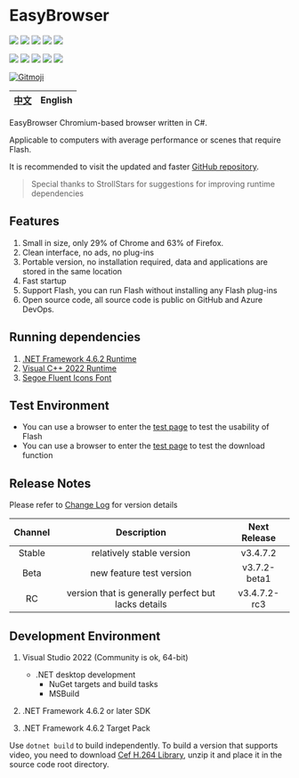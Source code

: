 # EasyBrowser

![][Shields License] ![][Shields Release] ![][Shields Downloads] ![][Shields Commit] ![][Shields CI]

![][Shields CSharp] ![][Shields .NET] ![][Shields OS] ![][Shields IDE] ![][Shields Chromium]

[![Gitmoji][Gitmoji]](https://gitmoji.dev)

| [中文](../README.md) | English |
| :------------------: | :-----: |

EasyBrowser Chromium-based browser written in C#.

Applicable to computers with average performance or scenes that require Flash.

It is recommended to visit the updated and faster [GitHub repository](https://github.com/KaiHuaDou/EasyBrowserAdvanced).

> Special thanks to StrollStars for suggestions for improving runtime dependencies

## Features

1. Small in size, only 29% of Chrome and 63% of Firefox.
2. Clean interface, no ads, no plug-ins
3. Portable version, no installation required, data and applications are stored in the same location
4. Fast startup
5. Support Flash, you can run Flash without installing any Flash plug-ins
6. Open source code, all source code is public on GitHub and Azure DevOps.

## Running dependencies

1. [.NET Framework 4.6.2 Runtime](https://dotnet.microsoft.com/en-us/download/dotnet-framework/thank-you/net462-offline-installer)
2. [Visual C++ 2022 Runtime](https://aka.ms/vs/17/release/vc_redist.x64.exe)
3. [Segoe Fluent Icons Font](https://aka.ms/SegoeFluentIcons)

## Test Environment

+ You can use a browser to enter the [test page](https://pinyin.sogou.com/help.php?list=8) to test the usability of Flash
+ You can use a browser to enter the [test page](http://cachefly.cachefly.net/10mb.test) to test the download function

## Release Notes

Please refer to [Change Log](./CHANGELOG.md) for version details

| Channel |                     Description                     | Next Release |
| :-----: | :-------------------------------------------------: | :----------: |
| Stable  |              relatively stable version              |   v3.4.7.2   |
|  Beta   |              new feature test version               | v3.7.2-beta1 |
|   RC    | version that is generally perfect but lacks details | v3.4.7.2-rc3 |

## Development Environment

1. Visual Studio 2022 (Community is ok, 64-bit)
     + .NET desktop development
         + NuGet targets and build tasks
         + MSBuild

2. .NET Framework 4.6.2 or later SDK
3. .NET Framework 4.6.2 Target Pack

Use `dotnet build` to build independently. To build a version that supports video, you need to download [Cef H.264 Library], unzip it and place it in the source code root directory.

[Shields CI]: https://img.shields.io/github/actions/workflow/status/kaihuadou/easybrowseradvanced/build.yml
[Shields License]: https://img.shields.io/github/license/kaihuadou/easybrowseradvanced
[Shields Release]: https://img.shields.io/github/v/release/kaihuadou/easybrowseradvanced
[Shields Downloads]: https://img.shields.io/github/downloads/kaihuadou/easybrowseradvanced/total
[Shields Commit]: https://img.shields.io/github/commit-activity/y/kaihuadou/easybrowseradvanced
[Shields CSharp]: https://img.shields.io/badge/11.0-version?logo=csharp&label=C%23&color=%23512BD4
[Shields .NET]: https://img.shields.io/badge/>=4.6.2-version?logo=dotnet&label=.NET%20Framework&color=%23512BD4
[Shields OS]: https://img.shields.io/badge/>=Windows%207%20SP1-version?logo=windows&label=OS&color=%230078D4
[Shields IDE]: https://img.shields.io/badge/2022-version?logo=visual%20studio&label=Visual%20Studio&color=%235C2D91
[Shields Chromium]: https://img.shields.io/badge/87.1.132-version?logo=googlechrome&label=Chromium&color=%234285F4%logoColor=white
[Gitmoji]: https://img.shields.io/badge/gitmoji-%20😜%20😍-FFDD67.svg
[Cef H.264 Library]: https://github.com/KaiHuaDou/EasyBrowserAdvanced/releases/download/v3.4.7.2-h264test/cef-h264-library.zip
